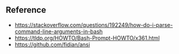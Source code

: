 ## Reference 
* https://stackoverflow.com/questions/192249/how-do-i-parse-command-line-arguments-in-bash
* https://tldp.org/HOWTO/Bash-Prompt-HOWTO/x361.html
* https://github.com/fidian/ansi